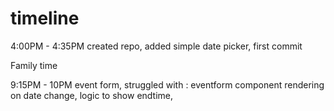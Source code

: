 # timeline

4:00PM - 4:35PM created repo, added simple date picker, first commit


Family time 


9:15PM - 10PM event form, struggled with : eventform component rendering on date change, logic to show endtime, 